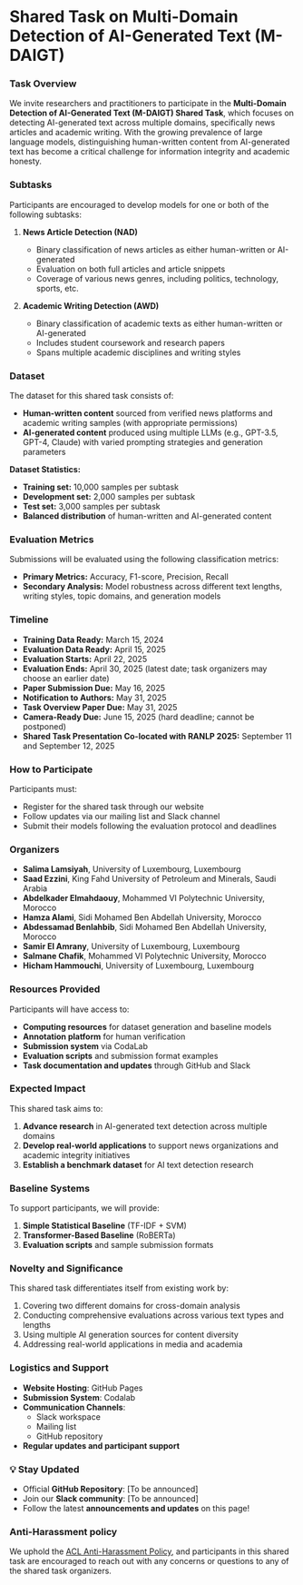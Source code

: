 # Shared Task on Multi-Domain Detection of AI-Generated Text (M-DAIGT)

### Task Overview
We invite researchers and practitioners to participate in the **Multi-Domain Detection of AI-Generated Text (M-DAIGT) Shared Task**, which focuses on detecting AI-generated text across multiple domains, specifically news articles and academic writing. With the growing prevalence of large language models, distinguishing human-written content from AI-generated text has become a critical challenge for information integrity and academic honesty.

### Subtasks
Participants are encouraged to develop models for one or both of the following subtasks:

1. **News Article Detection (NAD)**
   - Binary classification of news articles as either human-written or AI-generated
   - Evaluation on both full articles and article snippets
   - Coverage of various news genres, including politics, technology, sports, etc.

2. **Academic Writing Detection (AWD)**
   - Binary classification of academic texts as either human-written or AI-generated
   - Includes student coursework and research papers
   - Spans multiple academic disciplines and writing styles

### Dataset
The dataset for this shared task consists of:
- **Human-written content** sourced from verified news platforms and academic writing samples (with appropriate permissions)
- **AI-generated content** produced using multiple LLMs (e.g., GPT-3.5, GPT-4, Claude) with varied prompting strategies and generation parameters

**Dataset Statistics:**
- **Training set:** 10,000 samples per subtask
- **Development set:** 2,000 samples per subtask
- **Test set:** 3,000 samples per subtask
- **Balanced distribution** of human-written and AI-generated content

### Evaluation Metrics
Submissions will be evaluated using the following classification metrics:
- **Primary Metrics:** Accuracy, F1-score, Precision, Recall
- **Secondary Analysis:** Model robustness across different text lengths, writing styles, topic domains, and generation models

### Timeline

- **Training Data Ready:** March 15, 2024
- **Evaluation Data Ready:** April 15, 2025
- **Evaluation Starts:** April 22, 2025
- **Evaluation Ends:** April 30, 2025 (latest date; task organizers may choose an earlier date)
- **Paper Submission Due:** May 16, 2025
- **Notification to Authors:** May 31, 2025
- **Task Overview Paper Due:** May 31, 2025
- **Camera-Ready Due:** June 15, 2025 (hard deadline; cannot be postponed)
- **Shared Task Presentation Co-located with RANLP 2025:** September 11 and September 12, 2025

### How to Participate
Participants must:
- Register for the shared task through our website 
- Follow updates via our mailing list and Slack channel
- Submit their models following the evaluation protocol and deadlines

### Organizers
- **Salima Lamsiyah**, University of Luxembourg, Luxembourg  
- **Saad Ezzini**, King Fahd University of Petroleum and Minerals, Saudi Arabia  
- **Abdelkader Elmahdaouy**, Mohammed VI Polytechnic University, Morocco  
- **Hamza Alami**, Sidi Mohamed Ben Abdellah University, Morocco  
- **Abdessamad Benlahbib**, Sidi Mohamed Ben Abdellah University, Morocco  
- **Samir El Amrany**, University of Luxembourg, Luxembourg  
- **Salmane Chafik**, Mohammed VI Polytechnic University, Morocco  
- **Hicham Hammouchi**, University of Luxembourg, Luxembourg
  
### Resources Provided
Participants will have access to:
- **Computing resources** for dataset generation and baseline models
- **Annotation platform** for human verification
- **Submission system** via CodaLab
- **Evaluation scripts** and submission format examples
- **Task documentation and updates** through GitHub and Slack
  
### Expected Impact
This shared task aims to:
1. **Advance research** in AI-generated text detection across multiple domains
2. **Develop real-world applications** to support news organizations and academic integrity initiatives
3. **Establish a benchmark dataset** for AI text detection research

### Baseline Systems
To support participants, we will provide:
1. **Simple Statistical Baseline** (TF-IDF + SVM)
2. **Transformer-Based Baseline** (RoBERTa)
3. **Evaluation scripts** and sample submission formats

### Novelty and Significance
This shared task differentiates itself from existing work by:
1. Covering two different domains for cross-domain analysis
2. Conducting comprehensive evaluations across various text types and lengths
3. Using multiple AI generation sources for content diversity
4. Addressing real-world applications in media and academia

### Logistics and Support
- **Website Hosting**: GitHub Pages
- **Submission System**: Codalab
- **Communication Channels**:
  - Slack workspace
  - Mailing list
  - GitHub repository
- **Regular updates and participant support**


### 💡 Stay Updated
- Official **GitHub Repository**: [To be announced]
- Join our **Slack community**: [To be announced]
- Follow the latest **announcements and updates** on this page!

### Anti-Harassment policy
We uphold the [ACL Anti-Harassment Policy](https://www.aclweb.org/adminwiki/index.php?title=Anti-Harassment_Policy), and participants in this shared task are encouraged to reach out with any concerns or questions to any of the shared task organizers.

